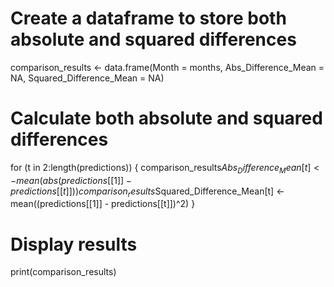 # Create a dataframe to store both absolute and squared differences
comparison_results <- data.frame(Month = months, 
                                Abs_Difference_Mean = NA,
                                Squared_Difference_Mean = NA)

# Calculate both absolute and squared differences
for (t in 2:length(predictions)) {
  comparison_results$Abs_Difference_Mean[t] <- mean(abs(predictions[[1]] - predictions[[t]]))
  comparison_results$Squared_Difference_Mean[t] <- mean((predictions[[1]] - predictions[[t]])^2)
}

# Display results
print(comparison_results)
